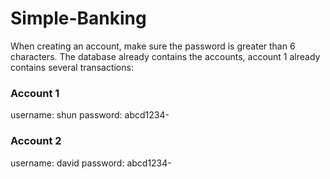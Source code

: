 # Simple-Banking

When creating an account, make sure the password is greater than 6 characters. The database already contains the accounts,
account 1 already contains several transactions:

### Account 1
username: shun
password: abcd1234-

### Account 2 
username: david
password: abcd1234-

